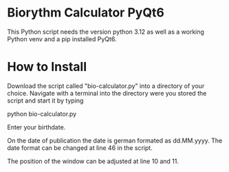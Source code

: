 # Biorythm Calculator PyQt6
This Python script needs the version python 3.12 as well as a working 
Python venv and a pip installed PyQt6.

# How to Install
Download the script called "bio-calculator.py" into a directory of your 
choice. Navigate with a terminal into the directory were you stored 
the script and start it by typing 

python bio-calculator.py

Enter your birthdate.


On the date of publication the date is german formated as dd.MM.yyyy.
The date format can be changed at line 46 in the script.

The position of the window can be adjusted at line 10 and 11.
